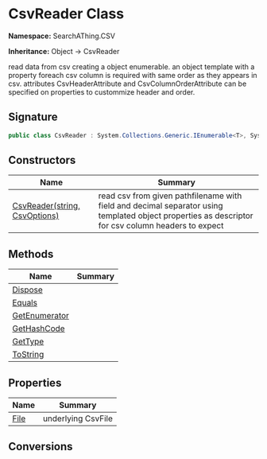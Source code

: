 # CsvReader<T> Class
**Namespace:** SearchAThing.CSV

**Inheritance:** Object → CsvReader<T>

read data from csv creating a object enumerable.
            an object template with a property foreach csv column is required with same order as they appears in csv.
            attributes CsvHeaderAttribute and CsvColumnOrderAttribute can be specified on properties to custommize header and order.

## Signature
```csharp
public class CsvReader : System.Collections.Generic.IEnumerable<T>, System.Collections.IEnumerable, System.IDisposable
```
## Constructors
|**Name**|**Summary**|
|---|---|
|[CsvReader<T>(string, CsvOptions)](CsvReader-1/ctors.md)|read csv from given pathfilename with field and decimal separator using templated object properties as descriptor for csv column headers to expect|
## Methods
|**Name**|**Summary**|
|---|---|
|[Dispose](CsvReader-1/Dispose.md)||
|[Equals](CsvReader-1/Equals.md)||
|[GetEnumerator](CsvReader-1/GetEnumerator.md)||
|[GetHashCode](CsvReader-1/GetHashCode.md)||
|[GetType](CsvReader-1/GetType.md)||
|[ToString](CsvReader-1/ToString.md)||
## Properties
|**Name**|**Summary**|
|---|---|
|[File](CsvReader-1/File.md)|underlying CsvFile
## Conversions
